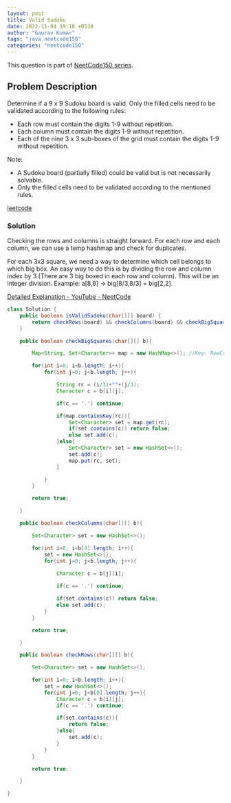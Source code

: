 ```yaml
---
layout: post
title: Valid Sudoku
date: 2022-11-04 19:18 +0530
author: "Gaurav Kumar"
tags: "java neetcode150"
categories: "neetcode150"
---
```


This question is part of [NeetCode150 series](https://neetcode.io/practice).  

## Problem Description

Determine if a 9 x 9 Sudoku board is valid. Only the filled cells need to be validated according to the following rules:

- Each row must contain the digits 1-9 without repetition.
- Each column must contain the digits 1-9 without repetition.
- Each of the nine 3 x 3 sub-boxes of the grid must contain the digits 1-9 without repetition.

Note:

- A Sudoku board (partially filled) could be valid but is not necessarily solvable.
- Only the filled cells need to be validated according to the mentioned rules.

[leetcode](https://leetcode.com/problems/valid-sudoku/description/)

### Solution

Checking the rows and columns is straight forward. For each row and each column, we can use a temp hashmap and check for duplicates.  

For each 3x3 square, we need a way to determine which cell belongs to which big box. An easy way to do this is by dividing the row and column index by 3 (There are 3 big boxed in each row and column). This will be an integer division. Example: a[8,8] -> big[8/3,8/3] = big[2,2].

[Detailed Explanation - YouTube - NeetCode](https://www.youtube.com/watch?v=TjFXEUCMqI8)

```java
class Solution {
    public boolean isValidSudoku(char[][] board) {
        return checkRows(board) && checkColumns(board) && checkBigSquares(board);
    }

    public boolean checkBigSquares(char[][] b){

        Map<String, Set<Character>> map = new HashMap<>(); //Key: RowColumn as string

        for(int i=0; i<b.length; i++){
            for(int j=0; j<b.length; j++){

                String rc = (i/3)+""+(j/3);
                Character c = b[i][j];

                if(c == '.') continue;

                if(map.containsKey(rc)){
                    Set<Character> set = map.get(rc);
                    if(set.contains(c)) return false;
                    else set.add(c);
                }else{
                    Set<Character> set = new HashSet<>();
                    set.add(c);
                    map.put(rc, set);
                }

            }
        }

        return true;

    }

    public boolean checkColumns(char[][] b){

        Set<Character> set = new HashSet<>();

        for(int i=0; i<b[0].length; i++){
            set = new HashSet<>();
            for(int j=0; j<b.length; j++){
                
                Character c = b[j][i];

                if(c == '.') continue;

                if(set.contains(c)) return false;
                else set.add(c);
            }
        }

        return true;

    }

    public boolean checkRows(char[][] b){

        Set<Character> set = new HashSet<>();

        for(int i=0; i<b.length; i++){
            set = new HashSet<>();
            for(int j=0; j<b[0].length; j++){
                Character c = b[i][j];
                if(c == '.') continue;

                if(set.contains(c)){
                    return false;
                }else{
                    set.add(c);
                }
            }
        }

        return true;

    }

}
```
